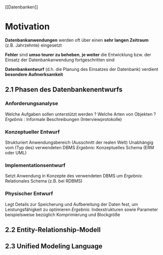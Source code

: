 [[Datenbanken]]

# Motivation 

**Datenbankanwendungen** werden oft über einen **sehr** **langen Zeitraum** (z.B. Jahrzehnte) eingesetzt

**Fehler** sind **umso teurer zu beheben**, **je weiter** die Entwicklung bzw. der Einsatz der Datenbankanwendung fortgeschritten sind

**Datenbankentwurf** (d.h. die Planung des Einsatzes der Datenbank) verdient **besondere Aufmerksamkeit**

## 2.1 Phasen des Datenbankenentwurfs 
### Anforderungsanalyse 
Welche Aufgaben sollen unterstützt werden ? 
Welche Arten von Objekten ? 
*Ergebnis* : Informale Beschreibungen (Interviewprotokolle)

### Konzeptueller Entwurf
Strukturiert Anwendungsbereich (Ausschnitt der realen Welt)
Unabhängig vom (Typ des) verwendeten DBMS
*Ergebnis*: Konzeptuelles Schema (ERM oder UML)

### Implementationsentwurf
Setzt Anwendung in Konzepte des verwendeten DBMS um
*Ergebnis*: Relationales Schema (z.B. bei RDBMS)

### Physischer Entwurf
Legt Details zur Speicherung und Aufbereitung der Daten fest, um Leistungsfähigkeit zu optimieren
*Ergebnis*: Indexstrukturen sowie Parameter beispielsweise bezüglich Komprimierung und Blockgröße

## 2.2 Entity-Relationship-Modell 

## 2.3 Unified Modeling Language 



